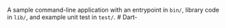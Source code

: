 A sample command-line application with an entrypoint in `bin/`, library code
in `lib/`, and example unit test in `test/`.
#   D a r t -  
 